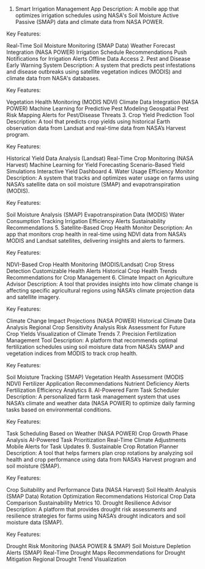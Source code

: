 1. Smart Irrigation Management App
Description: A mobile app that optimizes irrigation schedules using NASA's Soil Moisture Active Passive (SMAP) data and climate data from NASA POWER.

Key Features:

Real-Time Soil Moisture Monitoring (SMAP Data)
Weather Forecast Integration (NASA POWER)
Irrigation Schedule Recommendations
Push Notifications for Irrigation Alerts
Offline Data Access
2. Pest and Disease Early Warning System
Description: A system that predicts pest infestations and disease outbreaks using satellite vegetation indices (MODIS) and climate data from NASA's databases.

Key Features:

Vegetation Health Monitoring (MODIS NDVI)
Climate Data Integration (NASA POWER)
Machine Learning for Predictive Pest Modeling
Geospatial Pest Risk Mapping
Alerts for Pest/Disease Threats
3. Crop Yield Prediction Tool
Description: A tool that predicts crop yields using historical Earth observation data from Landsat and real-time data from NASA’s Harvest program.

Key Features:

Historical Yield Data Analysis (Landsat)
Real-Time Crop Monitoring (NASA Harvest)
Machine Learning for Yield Forecasting
Scenario-Based Yield Simulations
Interactive Yield Dashboard
4. Water Usage Efficiency Monitor
Description: A system that tracks and optimizes water usage on farms using NASA’s satellite data on soil moisture (SMAP) and evapotranspiration (MODIS).

Key Features:

Soil Moisture Analysis (SMAP)
Evapotranspiration Data (MODIS)
Water Consumption Tracking
Irrigation Efficiency Alerts
Sustainability Recommendations
5. Satellite-Based Crop Health Monitor
Description: An app that monitors crop health in real-time using NDVI data from NASA’s MODIS and Landsat satellites, delivering insights and alerts to farmers.

Key Features:

NDVI-Based Crop Health Monitoring (MODIS/Landsat)
Crop Stress Detection
Customizable Health Alerts
Historical Crop Health Trends
Recommendations for Crop Management
6. Climate Impact on Agriculture Advisor
Description: A tool that provides insights into how climate change is affecting specific agricultural regions using NASA’s climate projection data and satellite imagery.

Key Features:

Climate Change Impact Projections (NASA POWER)
Historical Climate Data Analysis
Regional Crop Sensitivity Analysis
Risk Assessment for Future Crop Yields
Visualization of Climate Trends
7. Precision Fertilization Management Tool
Description: A platform that recommends optimal fertilization schedules using soil moisture data from NASA’s SMAP and vegetation indices from MODIS to track crop health.

Key Features:

Soil Moisture Tracking (SMAP)
Vegetation Health Assessment (MODIS NDVI)
Fertilizer Application Recommendations
Nutrient Deficiency Alerts
Fertilization Efficiency Analytics
8. AI-Powered Farm Task Scheduler
Description: A personalized farm task management system that uses NASA’s climate and weather data (NASA POWER) to optimize daily farming tasks based on environmental conditions.

Key Features:

Task Scheduling Based on Weather (NASA POWER)
Crop Growth Phase Analysis
AI-Powered Task Prioritization
Real-Time Climate Adjustments
Mobile Alerts for Task Updates
9. Sustainable Crop Rotation Planner
Description: A tool that helps farmers plan crop rotations by analyzing soil health and crop performance using data from NASA’s Harvest program and soil moisture (SMAP).

Key Features:

Crop Suitability and Performance Data (NASA Harvest)
Soil Health Analysis (SMAP Data)
Rotation Optimization Recommendations
Historical Crop Data Comparison
Sustainability Metrics
10. Drought Resilience Advisor
Description: A platform that provides drought risk assessments and resilience strategies for farms using NASA’s drought indicators and soil moisture data (SMAP).

Key Features:

Drought Risk Monitoring (NASA POWER & SMAP)
Soil Moisture Depletion Alerts (SMAP)
Real-Time Drought Maps
Recommendations for Drought Mitigation
Regional Drought Trend Visualization
